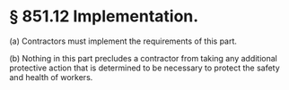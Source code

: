 # § 851.12   Implementation.

(a) Contractors must implement the requirements of this part.


(b) Nothing in this part precludes a contractor from taking any additional protective action that is determined to be necessary to protect the safety and health of workers. 




